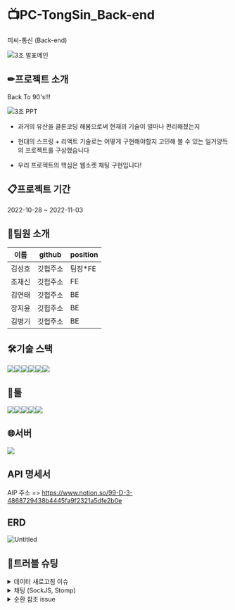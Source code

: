# 📺PC-TongSin_Back-end
피씨-통신 (Back-end)


![3조 발표메인](https://user-images.githubusercontent.com/113230019/199669530-49e841c1-51b7-445d-b208-af64321b2544.png)


<h2>✏프로젝트 소개</h2>

Back To 90's!!!

![3조 PPT](https://user-images.githubusercontent.com/113230019/199671340-4f3ce1eb-d5f3-4a87-8a98-e7649baa6d33.png)


 - 과거의 유산을 클론코딩 해봄으로써 현재의 기술이 얼마나 편리해졌는지

 - 현대의 스프링 + 리액트 기술로는 어떻게 구현해야할지 고민해 볼 수 있는 일거양득의 프로젝트를 구상했습니다
 
 - 우리 프로젝트의 핵심은 웹소켓 채팅 구현입니다!
 
 
<h2>📋프로젝트 기간</h2>

2022-10-28 ~ 2022-11-03

<h2>🙌팀원 소개</h2>

|이름|github|position|
|------|---|---|
|김성호|깃헙주소|팀장*FE|
|조재신|깃헙주소|FE|
|김연태|깃헙주소|BE|
|장지윤|깃헙주소|BE|
|김병기|깃헙주소|BE|

 
 <h2>🛠기술 스택</h2>
 
 <img src="https://img.shields.io/badge/Spring Boot-6DB33F?style=for-the-badge&logo=Spring Boot&logoColor=white"><img src="https://img.shields.io/badge/Spring Security-6DB33F?style=for-the-badge&logo=Spring Security&logoColor=white"><img src="https://img.shields.io/badge/JAVA-007396?style=for-the-badge&logo=java&logoColor=white"><img src="https://img.shields.io/badge/Gradle-02303A?style=for-the-badge&logo=Gradle&logoColor=white"><img src="https://img.shields.io/badge/mysql-4479A1?style=for-the-badge&logo=mysql&logoColor=white"><img src="https://img.shields.io/badge/GitHub Actions-2088FF?style=for-the-badge&logo=GitHub Actions&logoColor=white">
 
 <h2>📄툴</h2>
 
 <img src="https://img.shields.io/badge/GitHub-181717?style=for-the-badge&logo=GitHub&logoColor=white"><img src="https://img.shields.io/badge/Postman-FF6C37?style=for-the-badge&logo=Postman&logoColor=white"><img src="https://img.shields.io/badge/IntelliJ IDEA-000000?style=for-the-badge&logo=IntelliJ IDEA&logoColor=white"><img src="https://img.shields.io/badge/Notion-000000?style=for-the-badge&logo=Notion&logoColor=white"><img src="https://img.shields.io/badge/Slack-4A154B?style=for-the-badge&logo=Slack&logoColor=white">
 
 
 <h2>🌐서버</h2>
 <img src="https://img.shields.io/badge/Amazon EC2-FF9900?style=for-the-badge&logo=Amazon EC2&logoColor=white">
 
  
  <h2>API 명세서</h2>
  
  AIP 주소 => https://www.notion.so/99-D-3-4868729438b4445fa9f2321a5dfe2b0e
  
  <h2>ERD</h2>
  
  ![Untitled](https://user-images.githubusercontent.com/113230019/199675127-69273c27-640c-4a01-b7b0-d94e30a5d5f5.png)


  <h2>🚀트러블 슈팅</h2>
  
 <details>
 <summary>데이터 새로고침 이슈</summary>
 <div markdown="1">       

 ```
 내용을 입력

 ```
 
 </div>
 </details>
 
 <details>
  <summary>채팅 (SockJS, Stomp)</summary>
 <div markdown="1">       

 ```
 내용을 입력

 ```
 
 </div>
 </details>
 
  <details>
  <summary>순환 참조 issue</summary>
 <div markdown="1">       

 ```
 내용을 입력

 ```
 
 </div>
 </details>
 
 
